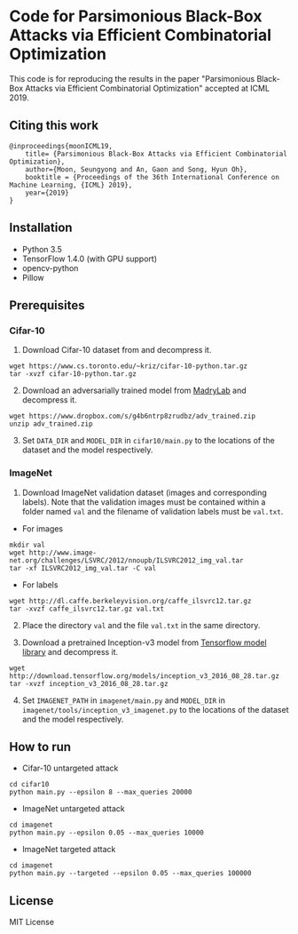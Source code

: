 # Code for Parsimonious Black-Box Attacks via Efficient Combinatorial Optimization

This code is for reproducing the results in the paper "Parsimonious Black-Box Attacks via Efficient Combinatorial Optimization" accepted at ICML 2019.

## Citing this work
```
@inproceedings{moonICML19,
    title= {Parsimonious Black-Box Attacks via Efficient Combinatorial Optimization},
    author={Moon, Seungyong and An, Gaon and Song, Hyun Oh},
    booktitle = {Proceedings of the 36th International Conference on Machine Learning, {ICML} 2019},
    year={2019}
}
```

## Installation
* Python 3.5
* TensorFlow 1.4.0 (with GPU support)
* opencv-python
* Pillow

## Prerequisites
### Cifar-10
1. Download Cifar-10 dataset from and decompress it.
```
wget https://www.cs.toronto.edu/~kriz/cifar-10-python.tar.gz
tar -xvzf cifar-10-python.tar.gz
```

2. Download an adversarially trained model from [MadryLab](https://github.com/MadryLab/cifar10_challenge) and decompress it.
```
wget https://www.dropbox.com/s/g4b6ntrp8zrudbz/adv_trained.zip
unzip adv_trained.zip
```

3. Set `DATA_DIR` and `MODEL_DIR` in `cifar10/main.py` to the locations of the dataset and the model respectively.

### ImageNet
1. Download ImageNet validation dataset (images and corresponding labels). Note that the validation images must be contained within a folder named `val` and the filename of validation labels must be `val.txt`.
* For images
```
mkdir val
wget http://www.image-net.org/challenges/LSVRC/2012/nnoupb/ILSVRC2012_img_val.tar
tar -xf ILSVRC2012_img_val.tar -C val
```
* For labels
```
wget http://dl.caffe.berkeleyvision.org/caffe_ilsvrc12.tar.gz
tar -xvzf caffe_ilsvrc12.tar.gz val.txt
```

2. Place the directory `val` and the file `val.txt` in the same directory.

3. Download a pretrained Inception-v3 model from [Tensorflow model library](https://github.com/tensorflow/models/tree/master/research/slim) and decompress it.
```
wget http://download.tensorflow.org/models/inception_v3_2016_08_28.tar.gz
tar -xvzf inception_v3_2016_08_28.tar.gz
```

4. Set `IMAGENET_PATH` in `imagenet/main.py` and `MODEL_DIR` in `imagenet/tools/inception_v3_imagenet.py` to the locations of the dataset and the model respectively.

## How to run
* Cifar-10 untargeted attack
```
cd cifar10
python main.py --epsilon 8 --max_queries 20000
```

* ImageNet untargeted attack
```
cd imagenet
python main.py --epsilon 0.05 --max_queries 10000
```
* ImageNet targeted attack
```
cd imagenet
python main.py --targeted --epsilon 0.05 --max_queries 100000
```

## License
MIT License 
